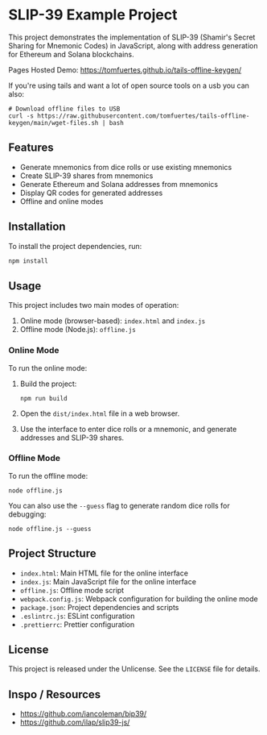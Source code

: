 # SLIP-39 Example Project

This project demonstrates the implementation of SLIP-39 (Shamir's Secret Sharing for Mnemonic Codes) in JavaScript, along with address generation for Ethereum and Solana blockchains.

Pages Hosted Demo: https://tomfuertes.github.io/tails-offline-keygen/

If you're using tails and want a lot of open source tools on a usb you can also:

```
# Download offline files to USB
curl -s https://raw.githubusercontent.com/tomfuertes/tails-offline-keygen/main/wget-files.sh | bash
```

## Features

- Generate mnemonics from dice rolls or use existing mnemonics
- Create SLIP-39 shares from mnemonics
- Generate Ethereum and Solana addresses from mnemonics
- Display QR codes for generated addresses
- Offline and online modes

## Installation

To install the project dependencies, run:

```bash
npm install
```

## Usage

This project includes two main modes of operation:

1. Online mode (browser-based): `index.html` and `index.js`
2. Offline mode (Node.js): `offline.js`

### Online Mode

To run the online mode:

1. Build the project:

   ```
   npm run build
   ```

2. Open the `dist/index.html` file in a web browser.

3. Use the interface to enter dice rolls or a mnemonic, and generate addresses and SLIP-39 shares.

### Offline Mode

To run the offline mode:

```
node offline.js
```

You can also use the `--guess` flag to generate random dice rolls for debugging:

```
node offline.js --guess
```

## Project Structure

- `index.html`: Main HTML file for the online interface
- `index.js`: Main JavaScript file for the online interface
- `offline.js`: Offline mode script
- `webpack.config.js`: Webpack configuration for building the online mode
- `package.json`: Project dependencies and scripts
- `.eslintrc.js`: ESLint configuration
- `.prettierrc`: Prettier configuration

## License

This project is released under the Unlicense. See the `LICENSE` file for details.

## Inspo / Resources

- https://github.com/iancoleman/bip39/
- https://github.com/ilap/slip39-js/

